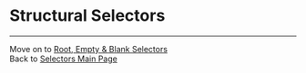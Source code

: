 # Structural Selectors 

___
Move on to [Root, Empty & Blank Selectors](05-root-empty-blank)  
Back to [Selectors Main Page](00-selectors)